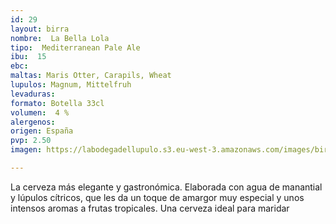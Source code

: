 ```yaml
---
id: 29
layout: birra
nombre:  La Bella Lola
tipo:  Mediterranean Pale Ale
ibu:  15
ebc:
maltas: Maris Otter, Carapils, Wheat
lupulos: Magnum, Mittelfruh
levaduras: 
formato: Botella 33cl
volumen:  4 %
alergenos: 
origen: España
pvp: 2.50
imagen: https://labodegadellupulo.s3.eu-west-3.amazonaws.com/images/birras/labellalola.jpg

---
```

La cerveza más elegante y gastronómica. Elaborada con agua de manantial y lúpulos cítricos, que les da un toque de amargor muy especial y unos intensos aromas a frutas tropicales. Una cerveza ideal para maridar


